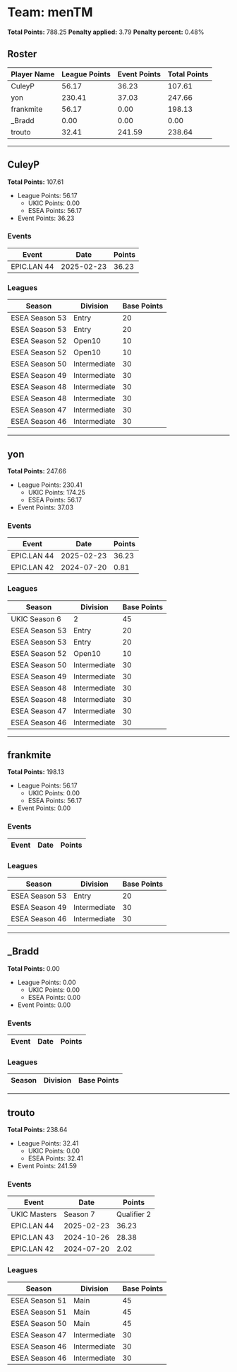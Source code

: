 # Team: menTM

**Total Points:** 788.25
**Penalty applied:** 3.79
**Penalty percent:** 0.48%

## Roster
| Player Name | League Points | Event Points | Total Points |
|-------------|--------------|--------------|-------------|
| CuleyP | 56.17 | 36.23 | 107.61 |
| yon | 230.41 | 37.03 | 247.66 |
| frankmite | 56.17 | 0.00 | 198.13 |
| _Bradd | 0.00 | 0.00 | 0.00 |
| trouto | 32.41 | 241.59 | 238.64 |

---

## CuleyP

**Total Points:** 107.61

- League Points: 56.17
  - UKIC Points: 0.00
  - ESEA Points: 56.17
- Event Points: 36.23

### Events
| Event | Date | Points |
|-------|------|--------|
| EPIC.LAN 44 | 2025-02-23 | 36.23 |
### Leagues
| Season | Division | Base Points |
|--------|----------|-------------|
| ESEA Season 53 | Entry | 20 |
| ESEA Season 53 | Entry | 20 |
| ESEA Season 52 | Open10 | 10 |
| ESEA Season 52 | Open10 | 10 |
| ESEA Season 50 | Intermediate | 30 |
| ESEA Season 49 | Intermediate | 30 |
| ESEA Season 48 | Intermediate | 30 |
| ESEA Season 48 | Intermediate | 30 |
| ESEA Season 47 | Intermediate | 30 |
| ESEA Season 46 | Intermediate | 30 |
---

## yon

**Total Points:** 247.66

- League Points: 230.41
  - UKIC Points: 174.25
  - ESEA Points: 56.17
- Event Points: 37.03

### Events
| Event | Date | Points |
|-------|------|--------|
| EPIC.LAN 44 | 2025-02-23 | 36.23 |
| EPIC.LAN 42 | 2024-07-20 | 0.81 |
### Leagues
| Season | Division | Base Points |
|--------|----------|-------------|
| UKIC Season 6 | 2 | 45 |
| ESEA Season 53 | Entry | 20 |
| ESEA Season 53 | Entry | 20 |
| ESEA Season 52 | Open10 | 10 |
| ESEA Season 50 | Intermediate | 30 |
| ESEA Season 49 | Intermediate | 30 |
| ESEA Season 48 | Intermediate | 30 |
| ESEA Season 48 | Intermediate | 30 |
| ESEA Season 47 | Intermediate | 30 |
| ESEA Season 46 | Intermediate | 30 |
---

## frankmite

**Total Points:** 198.13

- League Points: 56.17
  - UKIC Points: 0.00
  - ESEA Points: 56.17
- Event Points: 0.00

### Events
| Event | Date | Points |
|-------|------|--------|
### Leagues
| Season | Division | Base Points |
|--------|----------|-------------|
| ESEA Season 53 | Entry | 20 |
| ESEA Season 49 | Intermediate | 30 |
| ESEA Season 46 | Intermediate | 30 |
---

## _Bradd

**Total Points:** 0.00

- League Points: 0.00
  - UKIC Points: 0.00
  - ESEA Points: 0.00
- Event Points: 0.00

### Events
| Event | Date | Points |
|-------|------|--------|
### Leagues
| Season | Division | Base Points |
|--------|----------|-------------|
---

## trouto

**Total Points:** 238.64

- League Points: 32.41
  - UKIC Points: 0.00
  - ESEA Points: 32.41
- Event Points: 241.59

### Events
| Event | Date | Points |
|-------|------|--------|
| UKIC Masters | Season 7 | Qualifier 2 | 2025-07-02 | 174.97 |
| EPIC.LAN 44 | 2025-02-23 | 36.23 |
| EPIC.LAN 43 | 2024-10-26 | 28.38 |
| EPIC.LAN 42 | 2024-07-20 | 2.02 |
### Leagues
| Season | Division | Base Points |
|--------|----------|-------------|
| ESEA Season 51 | Main | 45 |
| ESEA Season 51 | Main | 45 |
| ESEA Season 50 | Main | 45 |
| ESEA Season 47 | Intermediate | 30 |
| ESEA Season 46 | Intermediate | 30 |
| ESEA Season 46 | Intermediate | 30 |